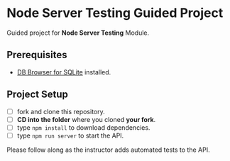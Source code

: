 # Node Server Testing Guided Project

Guided project for **Node Server Testing** Module.

## Prerequisites

- [DB Browser for SQLite](https://sqlitebrowser.org) installed.

## Project Setup

- [ ] fork and clone this repository.
- [ ] **CD into the folder** where you cloned **your fork**.
- [ ] type `npm install` to download dependencies.
- [ ] type `npm run server` to start the API.

Please follow along as the instructor adds automated tests to the API.


<!-- super test library lets us make requests to server w/o running server

npm install supertest --save-dev -->

<!-- main things to check in testing

1. does it return the expected status code?
2. does it return the expected data format?
3. does it return the expected data? -->


<!-- changing environment using knex migrate/seed command
example
npx knex seed:run --env=test
npx knex seed:run --env=dev -->

<!-- middleware to set env variables direclty in package.json 
this also sets it cross-environment (between windows, mac, linux etc for us)
cross-env -->